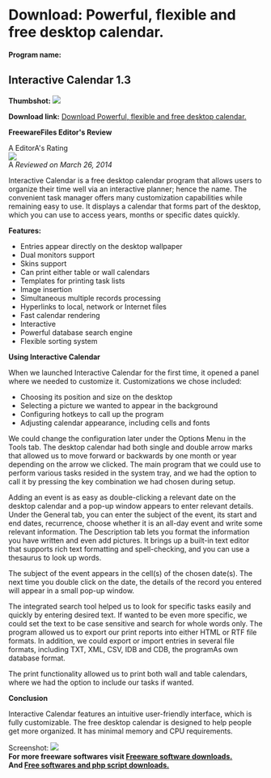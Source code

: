 # Download: Powerful, flexible and free desktop calendar.

**Program name:**

## Interactive Calendar 1.3

  
**Thumbshot:** ![](http://www.freewarefiles.com/screenshot/intractvcal_md.jpg)   
  
**Download link:** [Download Powerful, flexible and free desktop calendar.](http://freesoftwares.boysofts.com/Interactive-Calendar_program_74981.html)  
  


**FreewareFiles Editor's Review**  
  


A EditorA's Rating  
![](http://www.freewarefiles.com/images/rating/4.5.gif)  
A _Reviewed on March 26, 2014_   
  
Interactive Calendar is a free desktop calendar program that allows users to organize their time well via an interactive planner; hence the name. The convenient task manager offers many customization capabilities while remaining easy to use. It displays a calendar that forms part of the desktop, which you can use to access years, months or specific dates quickly. 

**Features:**

  * Entries appear directly on the desktop wallpaper 
  * Dual monitors support 
  * Skins support 
  * Can print either table or wall calendars 
  * Templates for printing task lists 
  * Image insertion 
  * Simultaneous multiple records processing 
  * Hyperlinks to local, network or Internet files 
  * Fast calendar rendering 
  * Interactive 
  * Powerful database search engine 
  * Flexible sorting system 

**Using Interactive Calendar**

When we launched Interactive Calendar for the first time, it opened a panel where we needed to customize it. Customizations we chose included: 

  * Choosing its position and size on the desktop 
  * Selecting a picture we wanted to appear in the background 
  * Configuring hotkeys to call up the program 
  * Adjusting calendar appearance, including cells and fonts 

We could change the configuration later under the Options Menu in the Tools tab. The desktop calendar had both single and double arrow marks that allowed us to move forward or backwards by one month or year depending on the arrow we clicked. The main program that we could use to perform various tasks resided in the system tray, and we had the option to call it by pressing the key combination we had chosen during setup.

Adding an event is as easy as double-clicking a relevant date on the desktop calendar and a pop-up window appears to enter relevant details. Under the General tab, you can enter the subject of the event, its start and end dates, recurrence, choose whether it is an all-day event and write some relevant information. The Description tab lets you format the information you have written and even add pictures. It brings up a built-in text editor that supports rich text formatting and spell-checking, and you can use a thesaurus to look up words.

The subject of the event appears in the cell(s) of the chosen date(s). The next time you double click on the date, the details of the record you entered will appear in a small pop-up window.

The integrated search tool helped us to look for specific tasks easily and quickly by entering desired text. If wanted to be even more specific, we could set the text to be case sensitive and search for whole words only. The program allowed us to export our print reports into either HTML or RTF file formats. In addition, we could export or import entries in several file formats, including TXT, XML, CSV, IDB and CDB, the programAs own database format.

The print functionality allowed us to print both wall and table calendars, where we had the option to include our tasks if wanted.

**Conclusion**

Interactive Calendar features an intuitive user-friendly interface, which is fully customizable. The free desktop calendar is designed to help people get more organized. It has minimal memory and CPU requirements. 

  
  
Screenshot: ![](http://www.freewarefiles.com/screenshot/intractvcal.jpg)   
**For more freeware softwares visit [Freeware software downloads.](http://freesoftwares.boysofts.com/)**   
**And [Free softwares and php script downloads.](http://www.boysofts.com/)**
